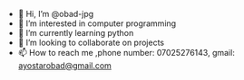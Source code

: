 - 👋 Hi, I’m @obad-jpg
- 👀 I’m interested in computer programming
- 🌱 I’m currently learning python
- 💞️ I’m looking to collaborate on projects
- 📫 How to reach me ,phone number: 07025276143, gmail: ayostarobad@gmail.com

<!---
obad-jpg/obad-jpg is a ✨ special ✨ repository because its `README.md` (this file) appears on your GitHub profile.
You can click the Preview link to take a look at your changes.
--->
